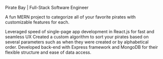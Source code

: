 
Pirate Bay | Full-Stack Software Engineer 

A fun MERN project to categorize all of your favorite pirates with customizable features for each.

Leveraged speed of single-page app development in React.js for fast and seamless UX
Created a custom algorithm to sort your pirates based on several parameters such as when they were created or by alphabetical order.
Developed back-end with Express framework and MongoDB for their flexible structure and ease of data access.
